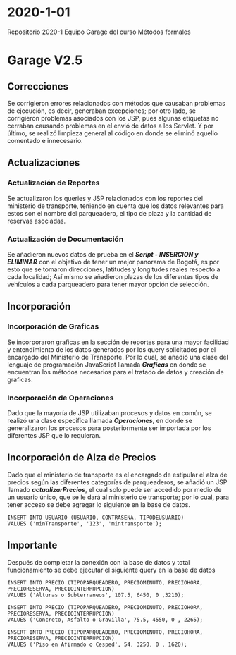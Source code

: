 # 2020-1-01
Repositorio 2020-1 Equipo Garage del curso Métodos formales
# Garage V2.5

## Correcciones

Se corrigieron errores relacionados con métodos que causaban problemas de ejecución, es decir, generaban excepciones; por otro lado, se 
corrigieron problemas asociados con los JSP, pues algunas etiquetas no cerraban causando problemas en el envió de datos a los Servlet. 
Y por último, se realizó limpieza general al código en donde se eliminó aquello comentado e innecesario.

## Actualizaciones

### Actualización de Reportes
Se actualizaron los queries y JSP relacionados con los reportes del ministerio de transporte, teniendo en cuenta que los datos relevantes 
para estos son el nombre del parqueadero, el tipo de plaza y la cantidad de reservas asociadas.

### Actualización de Documentación
Se añadieron nuevos datos de prueba en el ***Script - INSERCION y ELIMINAR*** con el objetivo de tener un mejor panorama de Bogotá,
es por esto que se tomaron direcciones, latitudes y longitudes reales respecto a cada localidad; Así mismo se añadieron plazas
de los diferentes tipos de vehículos a cada parqueadero para tener mayor opción de selección.

## Incorporación

### Incorporación de Graficas
Se incorporaron graficas en la sección de reportes para una mayor facilidad y entendimiento de los datos generados por los query 
solicitados por el encargado del Ministerio de Transporte. Por lo cual, se añadió una clase del lenguaje de programación JavaScript
llamada ***Graficas*** en donde se encuentran los métodos necesarios para el tratado de datos y creación de graficas.

### Incorporación de Operaciones
Dado que la mayoría de JSP utilizaban procesos y datos en común, se realizó una clase especifica llamada ***Operaciones***, en donde se
generalizaron los procesos para posteriormente ser importada por los diferentes JSP que lo requieran.

## Incorporación de Alza de Precios
Dado que el ministerio de transporte es el encargado de estipular el alza de precios según las diferentes categorías de parqueaderos,
se añadió un JSP llamado ***actualizarPrecios***, el cual solo puede ser accedido por medio de un usuario único, que se le dará al
ministerio de transporte; por lo cual, para tener acceso se debe agregar lo siguiente en la base de datos.

```
INSERT INTO USUARIO (USUARIO, CONTRASENA, TIPODEUSUARIO) 
VALUES ('minTransporte', '123', 'mintransporte');
```

## Importante
Después de completar la conexión con la base de datos y total funcionamiento se debe ejecutar el siguiente query en la base de datos

```
INSERT INTO PRECIO (TIPOPARQUEADERO, PRECIOMINUTO, PRECIOHORA, PRECIORESERVA, PRECIOINTERRUPCION)
VALUES ('Alturas o Subterraneos', 107.5, 6450, 0 ,3210);

INSERT INTO PRECIO (TIPOPARQUEADERO, PRECIOMINUTO, PRECIOHORA, PRECIORESERVA, PRECIOINTERRUPCION)
VALUES ('Concreto, Asfalto o Gravilla', 75.5, 4550, 0 , 2265);

INSERT INTO PRECIO (TIPOPARQUEADERO, PRECIOMINUTO, PRECIOHORA, PRECIORESERVA, PRECIOINTERRUPCION)
VALUES ('Piso en Afirmado o Cesped', 54, 3250, 0 , 1620);

```
